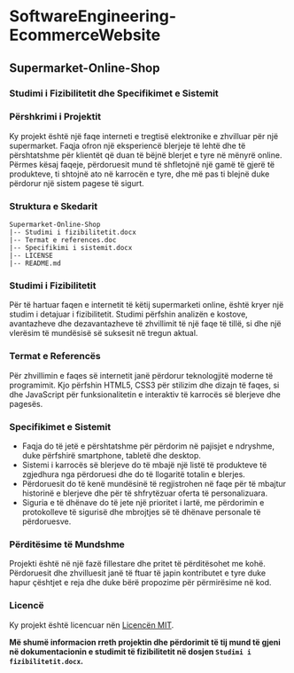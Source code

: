 # SoftwareEngineering-EcommerceWebsite
## Supermarket-Online-Shop

### Studimi i Fizibilitetit dhe Specifikimet e Sistemit

### Përshkrimi i Projektit

Ky projekt është një faqe interneti e tregtisë elektronike e zhvilluar për një supermarket. Faqja ofron një eksperiencë blerjeje të lehtë dhe të përshtatshme për klientët që duan të bëjnë blerjet e tyre në mënyrë online. Përmes kësaj faqeje, përdoruesit mund të shfletojnë një gamë të gjerë të produkteve, ti shtojnë ato në karrocën e tyre, dhe më pas ti blejnë duke përdorur një sistem pagese të sigurt.

### Struktura e Skedarit

```
Supermarket-Online-Shop
|-- Studimi i fizibilitetit.docx
|-- Termat e references.doc
|-- Specifikimi i sistemit.docx
|-- LICENSE
|-- README.md
```

### Studimi i Fizibilitetit

Për të hartuar faqen e internetit të këtij supermarketi online, është kryer një studim i detajuar i fizibilitetit. Studimi përfshin analizën e kostove, avantazheve dhe dezavantazheve të zhvillimit të një faqe të tillë, si dhe një vlerësim të mundësisë së suksesit në tregun aktual.

### Termat e Referencës

Për zhvillimin e faqes së internetit janë përdorur teknologjitë moderne të programimit. Kjo përfshin HTML5, CSS3 për stilizim dhe dizajn të faqes, si dhe JavaScript për funksionalitetin e interaktiv të karrocës së blerjeve dhe pagesës.

### Specifikimet e Sistemit

- Faqja do të jetë e përshtatshme për përdorim në pajisjet e ndryshme, duke përfshirë smartphone, tabletë dhe desktop.
- Sistemi i karrocës së blerjeve do të mbajë një listë të produkteve të zgjedhura nga përdoruesi dhe do të llogaritë totalin e blerjes.
- Përdoruesit do të kenë mundësinë të regjistrohen në faqe për të mbajtur historinë e blerjeve dhe për të shfrytëzuar oferta të personalizuara.
- Siguria e të dhënave do të jete një prioritet i lartë, me përdorimin e protokolleve të sigurisë dhe mbrojtjes së të dhënave personale të përdoruesve.

### Përditësime të Mundshme

Projekti është në një fazë fillestare dhe pritet të përditësohet me kohë. Përdoruesit dhe zhvilluesit janë të ftuar të japin kontributet e tyre duke hapur çështjet e reja dhe duke bërë propozime për përmirësime në kod.

### Licencë

Ky projekt është licencuar nën [Licencën MIT](LICENSE).

**Më shumë informacion rreth projektin dhe përdorimit të tij mund të gjeni në dokumentacionin e studimit të fizibilitetit në dosjen `Studimi i fizibilitetit.docx`.**
